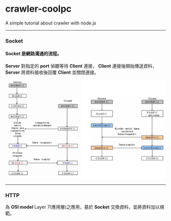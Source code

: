 # crawler-coolpc
  A simple tutorial about crawler with node.js
  
---
### __Socket__

  #### Socket 是網路溝通的流程。

  __Server__ 對指定的 __port__ 偵聽等待 __Client__ 連接， __Client__ 連接後開始傳送資料， __Server__ 將資料接收後回覆 __Client__ 並關閉連接。

  ![Flowchart of socket](./sock-flow.png)

---
### __HTTP__

  為 __OSI model__ Layer 7(應用層)之應用，基於 __Socket__ 交換資料，並將資料加以規範。
